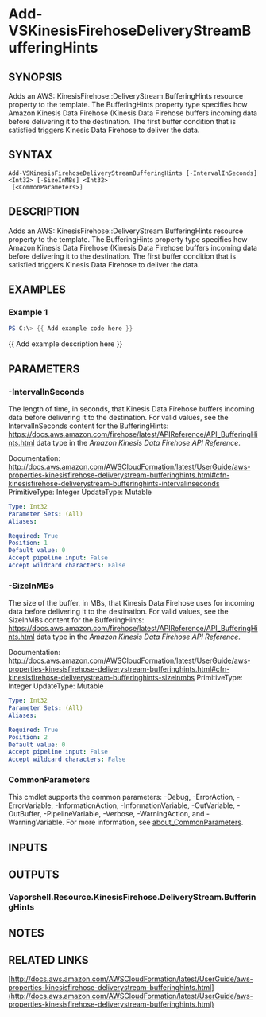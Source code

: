 # Add-VSKinesisFirehoseDeliveryStreamBufferingHints

## SYNOPSIS
Adds an AWS::KinesisFirehose::DeliveryStream.BufferingHints resource property to the template.
The BufferingHints property type specifies how Amazon Kinesis Data Firehose (Kinesis Data Firehose buffers incoming data before delivering it to the destination.
The first buffer condition that is satisfied triggers Kinesis Data Firehose to deliver the data.

## SYNTAX

```
Add-VSKinesisFirehoseDeliveryStreamBufferingHints [-IntervalInSeconds] <Int32> [-SizeInMBs] <Int32>
 [<CommonParameters>]
```

## DESCRIPTION
Adds an AWS::KinesisFirehose::DeliveryStream.BufferingHints resource property to the template.
The BufferingHints property type specifies how Amazon Kinesis Data Firehose (Kinesis Data Firehose buffers incoming data before delivering it to the destination.
The first buffer condition that is satisfied triggers Kinesis Data Firehose to deliver the data.

## EXAMPLES

### Example 1
```powershell
PS C:\> {{ Add example code here }}
```

{{ Add example description here }}

## PARAMETERS

### -IntervalInSeconds
The length of time, in seconds, that Kinesis Data Firehose buffers incoming data before delivering it to the destination.
For valid values, see the IntervalInSeconds content for the BufferingHints: https://docs.aws.amazon.com/firehose/latest/APIReference/API_BufferingHints.html data type in the *Amazon Kinesis Data Firehose API Reference*.

Documentation: http://docs.aws.amazon.com/AWSCloudFormation/latest/UserGuide/aws-properties-kinesisfirehose-deliverystream-bufferinghints.html#cfn-kinesisfirehose-deliverystream-bufferinghints-intervalinseconds
PrimitiveType: Integer
UpdateType: Mutable

```yaml
Type: Int32
Parameter Sets: (All)
Aliases:

Required: True
Position: 1
Default value: 0
Accept pipeline input: False
Accept wildcard characters: False
```

### -SizeInMBs
The size of the buffer, in MBs, that Kinesis Data Firehose uses for incoming data before delivering it to the destination.
For valid values, see the SizeInMBs content for the BufferingHints: https://docs.aws.amazon.com/firehose/latest/APIReference/API_BufferingHints.html data type in the *Amazon Kinesis Data Firehose API Reference*.

Documentation: http://docs.aws.amazon.com/AWSCloudFormation/latest/UserGuide/aws-properties-kinesisfirehose-deliverystream-bufferinghints.html#cfn-kinesisfirehose-deliverystream-bufferinghints-sizeinmbs
PrimitiveType: Integer
UpdateType: Mutable

```yaml
Type: Int32
Parameter Sets: (All)
Aliases:

Required: True
Position: 2
Default value: 0
Accept pipeline input: False
Accept wildcard characters: False
```

### CommonParameters
This cmdlet supports the common parameters: -Debug, -ErrorAction, -ErrorVariable, -InformationAction, -InformationVariable, -OutVariable, -OutBuffer, -PipelineVariable, -Verbose, -WarningAction, and -WarningVariable. For more information, see [about_CommonParameters](http://go.microsoft.com/fwlink/?LinkID=113216).

## INPUTS

## OUTPUTS

### Vaporshell.Resource.KinesisFirehose.DeliveryStream.BufferingHints
## NOTES

## RELATED LINKS

[http://docs.aws.amazon.com/AWSCloudFormation/latest/UserGuide/aws-properties-kinesisfirehose-deliverystream-bufferinghints.html](http://docs.aws.amazon.com/AWSCloudFormation/latest/UserGuide/aws-properties-kinesisfirehose-deliverystream-bufferinghints.html)

